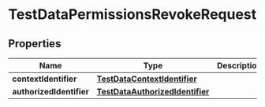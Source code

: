 
# TestDataPermissionsRevokeRequest

## Properties
| Name | Type | Description | Notes |
| ------------ | ------------- | ------------- | ------------- |
| **contextIdentifier** | [**TestDataContextIdentifier**](TestDataContextIdentifier.md) |  |  [optional] |
| **authorizedIdentifier** | [**TestDataAuthorizedIdentifier**](TestDataAuthorizedIdentifier.md) |  |  [optional] |



